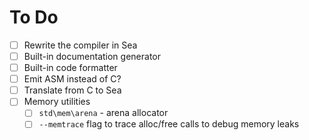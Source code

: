 # To Do

- [ ] Rewrite the compiler in Sea
- [ ] Built-in documentation generator
- [ ] Built-in code formatter
- [ ] Emit ASM instead of C?
- [ ] Translate from C to Sea
- [ ] Memory utilities
  - [ ] `std\mem\arena` - arena allocator
  - [ ] `--memtrace` flag to trace alloc/free calls to debug memory leaks
